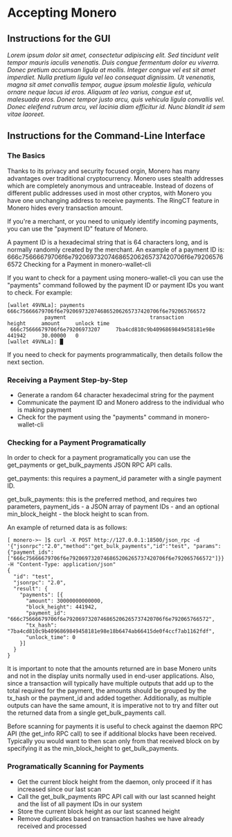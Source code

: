# Accepting Monero

## Instructions for the GUI

_Lorem ipsum dolor sit amet, consectetur adipiscing elit. Sed tincidunt velit tempor mauris iaculis venenatis. Duis congue fermentum dolor eu viverra. Donec pretium accumsan ligula at mollis. Integer congue vel est sit amet imperdiet. Nulla pretium ligula vel leo consequat dignissim. Ut venenatis, magna sit amet convallis tempor, augue ipsum molestie ligula, vehicula ornare neque lacus id eros. Aliquam at leo varius, congue est ut, malesuada eros. Donec tempor justo arcu, quis vehicula ligula convallis vel. Donec eleifend rutrum arcu, vel lacinia diam efficitur id. Nunc blandit id sem vitae laoreet._

## Instructions for the Command-Line Interface

### The Basics

Thanks to its privacy and security focused orgin, Monero has many advantages over traditional cryptocurrency. Monero uses stealth addresses which are completely anonymous and untraceable. Instead of dozens of different public addresses used in most other cryptos, with Monero you have one unchanging address to receive payments.  The RingCT feature in Monero hides every transaction amount.

If you're a merchant, or you need to uniquely identify incoming payments, you can use the "payment ID" feature of Monero.

A payment ID is a hexadecimal string that is 64 characters long, and is normally randomly created by the merchant. An example of a payment ID is: 666c75666679706f6e7920697320746865206265737420706f6e792065766572
Checking for a Payment in monero-wallet-cli

If you want to check for a payment using monero-wallet-cli you can use the "payments" command followed by the payment ID or payment IDs you want to check. For example:

```
[wallet 49VNLa]: payments 666c75666679706f6e7920697320746865206265737420706f6e792065766572
            payment                           transaction               height     amount     unlock time
 666c75666679706f6e79206973207     7ba4cd810c9b4096869849458181e98e     441942     30.00000   0
[wallet 49VNLa]: █
```

If you need to check for payments programmatically, then details follow the next section.

### Receiving a Payment Step-by-Step

- Generate a random 64 character hexadecimal string for the payment
- Communicate the payment ID and Monero address to the individual who is making payment
- Check for the payment using the "payments" command in monero-wallet-cli

### Checking for a Payment Programatically

In order to check for a payment programatically you can use the get_payments or get_bulk_payments JSON RPC API calls.

get_payments: this requires a payment_id parameter with a single payment ID.

get_bulk_payments: this is the preferred method, and requires two parameters, payment_ids - a JSON array of payment IDs - and an optional min_block_height - the block height to scan from.

An example of returned data is as follows:

```
[ monero->~ ]$ curl -X POST http://127.0.0.1:18500/json_rpc -d '{"jsonrpc":"2.0","method":"get_bulk_payments","id":"test", "params":{"payment_ids": ["666c75666679706f6e7920697320746865206265737420706f6e792065766572"]}}' -H "Content-Type: application/json"
{
  "id": "test",
  "jsonrpc": "2.0",
  "result": {
    "payments": [{
      "amount": 30000000000000,
      "block_height": 441942,
      "payment_id": "666c75666679706f6e7920697320746865206265737420706f6e792065766572",
      "tx_hash": "7ba4cd810c9b4096869849458181e98e18b6474ab66415de0f4ccf7ab1162fdf",
      "unlock_time": 0
    }]
  }
}
```

It is important to note that the amounts returned are in base Monero units and not in the display units normally used in end-user applications. Also, since a transaction will typically have multiple outputs that add up to the total required for the payment, the amounts should be grouped by the tx_hash or the payment_id and added together. Additionally, as multiple outputs can have the same amount, it is imperative not to try and filter out the returned data from a single get_bulk_payments call.

Before scanning for payments it is useful to check against the daemon RPC API (the get_info RPC call) to see if additional blocks have been received. Typically you would want to then scan only from that received block on by specifying it as the min_block_height to get_bulk_payments.

### Programatically Scanning for Payments

- Get the current block height from the daemon, only proceed if it has increased since our last scan
- Call the get_bulk_payments RPC API call with our last scanned height and the list of all payment IDs in our system
- Store the current block height as our last scanned height
- Remove duplicates based on transaction hashes we have already received and processed

